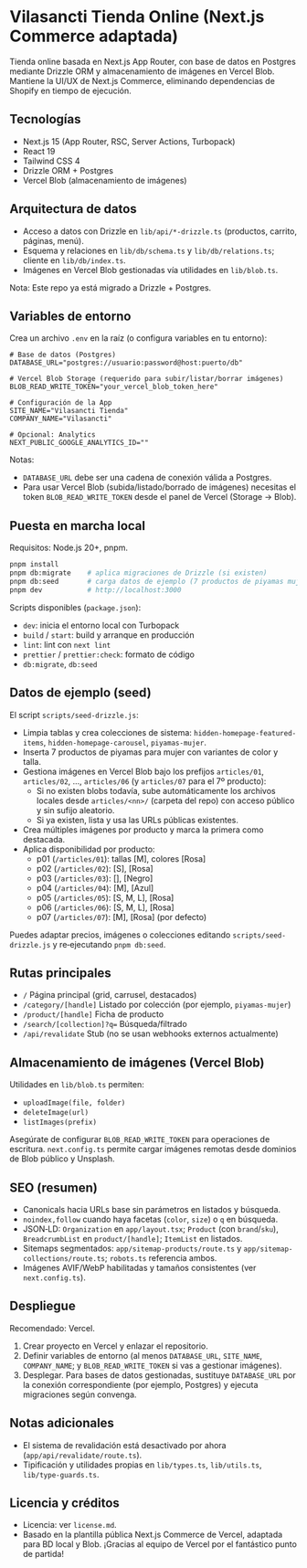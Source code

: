 # Vilasancti Tienda Online (Next.js Commerce adaptada)

Tienda online basada en Next.js App Router, con base de datos en Postgres mediante Drizzle ORM y almacenamiento de imágenes en Vercel Blob. Mantiene la UI/UX de Next.js Commerce, eliminando dependencias de Shopify en tiempo de ejecución.

## Tecnologías

- Next.js 15 (App Router, RSC, Server Actions, Turbopack)
- React 19
- Tailwind CSS 4
- Drizzle ORM + Postgres
- Vercel Blob (almacenamiento de imágenes)

## Arquitectura de datos

- Acceso a datos con Drizzle en `lib/api/*-drizzle.ts` (productos, carrito, páginas, menú).
- Esquema y relaciones en `lib/db/schema.ts` y `lib/db/relations.ts`; cliente en `lib/db/index.ts`.
- Imágenes en Vercel Blob gestionadas vía utilidades en `lib/blob.ts`.

Nota: Este repo ya está migrado a Drizzle + Postgres.

## Variables de entorno

Crea un archivo `.env` en la raíz (o configura variables en tu entorno):

```env
# Base de datos (Postgres)
DATABASE_URL="postgres://usuario:password@host:puerto/db"

# Vercel Blob Storage (requerido para subir/listar/borrar imágenes)
BLOB_READ_WRITE_TOKEN="your_vercel_blob_token_here"

# Configuración de la App
SITE_NAME="Vilasancti Tienda"
COMPANY_NAME="Vilasancti"

# Opcional: Analytics
NEXT_PUBLIC_GOOGLE_ANALYTICS_ID=""
```

Notas:

- `DATABASE_URL` debe ser una cadena de conexión válida a Postgres.
- Para usar Vercel Blob (subida/listado/borrado de imágenes) necesitas el token `BLOB_READ_WRITE_TOKEN` desde el panel de Vercel (Storage → Blob).

## Puesta en marcha local

Requisitos: Node.js 20+, pnpm.

```bash
pnpm install
pnpm db:migrate    # aplica migraciones de Drizzle (si existen)
pnpm db:seed       # carga datos de ejemplo (7 productos de piyamas mujer)
pnpm dev           # http://localhost:3000
```

Scripts disponibles (`package.json`):

- `dev`: inicia el entorno local con Turbopack
- `build` / `start`: build y arranque en producción
- `lint`: lint con `next lint`
- `prettier` / `prettier:check`: formato de código
- `db:migrate`, `db:seed`

## Datos de ejemplo (seed)

El script `scripts/seed-drizzle.js`:

- Limpia tablas y crea colecciones de sistema: `hidden-homepage-featured-items`, `hidden-homepage-carousel`, `piyamas-mujer`.
- Inserta 7 productos de piyamas para mujer con variantes de color y talla.
- Gestiona imágenes en Vercel Blob bajo los prefijos `articles/01`, `articles/02`, ..., `articles/06` (y `articles/07` para el 7º producto):
  - Si no existen blobs todavía, sube automáticamente los archivos locales desde `articles/<nn>/` (carpeta del repo) con acceso público y sin sufijo aleatorio.
  - Si ya existen, lista y usa las URLs públicas existentes.
- Crea múltiples imágenes por producto y marca la primera como destacada.
- Aplica disponibilidad por producto:
  - p01 (`/articles/01`): tallas [M], colores [Rosa]
  - p02 (`/articles/02`): [S], [Rosa]
  - p03 (`/articles/03`): [], [Negro]
  - p04 (`/articles/04`): [M], [Azul]
  - p05 (`/articles/05`): [S, M, L], [Rosa]
  - p06 (`/articles/06`): [S, M, L], [Rosa]
  - p07 (`/articles/07`): [M], [Rosa] (por defecto)

Puedes adaptar precios, imágenes o colecciones editando `scripts/seed-drizzle.js` y re‑ejecutando `pnpm db:seed`.

## Rutas principales

- `/` Página principal (grid, carrusel, destacados)
- `/category/[handle]` Listado por colección (por ejemplo, `piyamas-mujer`)
- `/product/[handle]` Ficha de producto
- `/search/[collection]?q=` Búsqueda/filtrado
- `/api/revalidate` Stub (no se usan webhooks externos actualmente)

## Almacenamiento de imágenes (Vercel Blob)

Utilidades en `lib/blob.ts` permiten:

- `uploadImage(file, folder)`
- `deleteImage(url)`
- `listImages(prefix)`

Asegúrate de configurar `BLOB_READ_WRITE_TOKEN` para operaciones de escritura. `next.config.ts` permite cargar imágenes remotas desde dominios de Blob público y Unsplash.

## SEO (resumen)

- Canonicals hacia URLs base sin parámetros en listados y búsqueda.
- `noindex,follow` cuando haya facetas (`color`, `size`) o `q` en búsqueda.
- JSON‑LD: `Organization` en `app/layout.tsx`; `Product` (con `brand`/`sku`), `BreadcrumbList` en `product/[handle]`; `ItemList` en listados.
- Sitemaps segmentados: `app/sitemap-products/route.ts` y `app/sitemap-collections/route.ts`; `robots.ts` referencia ambos.
- Imágenes AVIF/WebP habilitadas y tamaños consistentes (ver `next.config.ts`).

## Despliegue

Recomendado: Vercel.

1. Crear proyecto en Vercel y enlazar el repositorio.
2. Definir variables de entorno (al menos `DATABASE_URL`, `SITE_NAME`, `COMPANY_NAME`; y `BLOB_READ_WRITE_TOKEN` si vas a gestionar imágenes).
3. Desplegar. Para bases de datos gestionadas, sustituye `DATABASE_URL` por la conexión correspondiente (por ejemplo, Postgres) y ejecuta migraciones según convenga.

## Notas adicionales

- El sistema de revalidación está desactivado por ahora (`app/api/revalidate/route.ts`).
- Tipificación y utilidades propias en `lib/types.ts`, `lib/utils.ts`, `lib/type-guards.ts`.

## Licencia y créditos

- Licencia: ver `license.md`.
- Basado en la plantilla pública Next.js Commerce de Vercel, adaptada para BD local y Blob. ¡Gracias al equipo de Vercel por el fantástico punto de partida!
